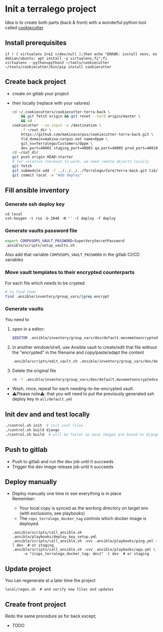 # Init a terralego project

Idea is to create both parts (back & front) with a wonderful python tool called [cookiecutter](https://github.com/audreyr/cookiecutter)

##  Install prerequisites
```
if ! ( virtualenv 2>&1 >/dev/null );then echo "ERROR: install venv, on debian/ubuntu: apt install -y virtualenv,fi";fi
virtualenv --python=python3 ~/tools/cookiecutter
~/tools/cookiecutter/bin/pip install cookiecutter
```

## Create back project

- create on gitlab your project
- then locally (replace with your valures)

    ```sh
    cd ~/.cookiecutters/cookiecutter-terra-back \
        && git fetch origin && git reset --hard origin/master \
        && cd -
    cookiecutter --no-input -o /destination \
        -f ~/out_dir \
        https://github.com/makinacorpus/cookiecutter-terra-back.git \
        tld_domain=makina-corpus.net name=Oppm \
        git_ns=Terralego/Customers/Oppm \
        dev_port=40001 staging_port=40003 qa_port=40005 prod_port=40010
    cd ~/out_dir
    git push origin HEAD:starter
    # for relative checkout to work, we need remote objects locally
    git fetch
    git submodule add -f ../../../../Terralego/Core/terra-back.git lib/terra-back
    git commit local -m "Add deploy"
    ```

## Fill ansible inventory

### Generate ssh deploy key
```ssh
cd local
ssh-keygen -t rsa -b 2048 -N '' -C deploy -f deploy
```

### Generate vaults password file
```sh
export CORPUSOPS_VAULT_PASSWORD=SuperVerySecretPassword
.ansible/scripts/setup_vaults.sh
```

Also add that variable ``CORPUSOPS_VAULT_PASSWORD`` in the gitlab CI/CD variables

### Move vault templates to their encrypted counterparts
For each file which needs to be crypted
```sh
# to find them
find .ansible/inventory/group_vars/|grep encrypt
```

### Generate vaults
You need to
1. open in a editor: 

    ```sh
    $EDITOR .ansible/inventory/group_vars/dev/default.movemetoencryptedvault.yml
    ```
2. In another window/shell, use Ansible vault to create/edit that file without the "encrypted" in the filename and 
copy/paste/adapt the content 

    ```sh
    .ansible/scripts/edit_vault.sh .ansible/inventory/group_vars/dev/default.yml
    ```
3. Delete the original file

    ```sh
    rm -f .ansible/inventory/group_vars/dev/default.movemetoencryptedvault.yml
    ```

- Wash, rince, repeat for each needing-to-be-encrypted vault.
- ⚠️Please note⚠️: that you will need to put the previously generated ssh deploy key in ```all/default.yml```

## Init dev and and test locally
```sh
./control.sh init  # init conf files
./control.sh build django
./control.sh build  # will be faster as many images are based on django
```

## Push to gitlab
- Push to gitlab and run the dev job until it succeeds
- Trigger the dev image release job until it succeeds


## Deploy manually
- Deploy manually one time to see everything is in place<br/>
  Remember:
    - Your local copy is synced as the working directory on target env (with exclusions, see playbooks)
    - The ``cops_terralego_docker_tag`` controls which docker image is deployed.

    ```
    .ansible/scripts/call_ansible.sh .ansible/playbooks/deploy_key_setup.yml
    .ansible/scripts/call_ansible.sh -vvv .ansible/playbooks/ping.yml -l dev  # or staging
    .ansible/scripts/call_ansible.sh -vvv .ansible/playbooks/app.yml \
         -e "{cops_terralego_docker_tag: dev}" -l dev  # or staging 
    ```

## Update project
You can regenerate at a later time the project
```
local/regen.sh  # and verify new files and updates
```

## Create front project

Redo the same procedure as for back except;
- TODO



